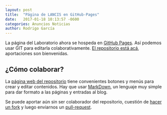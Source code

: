 ```yaml
---
layout: post
title:  "Página de LANCIS en GitHub-Pages"
date:   2017-01-18 10:13:57 -0600
categories: Anuncios Noticias
author: Rodrigo García
---
```


La página del Laboratorio ahora se hospeda en [GitHub Pages](https://help.github.com/articles/what-is-github-pages/). Así podemos usar GIT para editarla colaborativamente. [El repositorio está acá](https://github.com/sostenibilidad-unam/sostenibilidad-unam.github.io), aportaciones son bienvenidas.

## ¿Cómo colaborar?

La [página web del repositorio](https://github.com/sostenibilidad-unam/sostenibilidad-unam.github.io) tiene convenientes botones y menús para crear y editar contenidos. Hay que usar [MarkDown](https://guides.github.com/features/mastering-markdown/), un lenguaje muy simple para dar formato a las páginas y entradas al blog.

Se puede aportar aún sin ser colaborador del repositorio, cuestión de [hacer un fork](https://help.github.com/articles/fork-a-repo/) y luego enviarnos un [pull-request](https://help.github.com/articles/about-pull-requests/).
